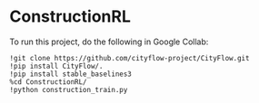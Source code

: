 # ConstructionRL

To run this project, do the following in Google Collab:

```!git clone https://github.com/CodyKlingler/ConstructionRL
!git clone https://github.com/cityflow-project/CityFlow.git
!pip install CityFlow/.
!pip install stable_baselines3
%cd ConstructionRL/
!python construction_train.py
```

